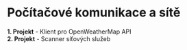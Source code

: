 # Počítačové komunikace a sítě
**1. Projekt** - Klient pro OpenWeatherMap API  
**2. Projekt** - Scanner síťových služeb
